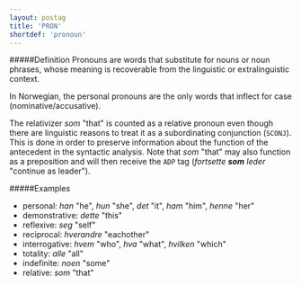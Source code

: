 ```yaml
---
layout: postag
title: 'PRON'
shortdef: 'pronoun'
---
```

#####Definition
Pronouns are words that substitute for nouns or noun phrases, whose meaning is recoverable from the linguistic or extralinguistic context. 

In Norwegian, the personal pronouns are the only words that inflect for case (nominative/accusative).

The relativizer *som* "that" is counted as a relative pronoun even though there are linguistic reasons to treat it as a subordinating conjunction (`SCONJ`). This is done in order to preserve information about the function of the antecedent in the syntactic analysis. Note that *som* "that" may also function as a preposition and will then receive the `ADP` tag (_fortsette <b>som</b>  leder_ "continue as leader").

#####Examples
* personal: *han* "he", *hun* "she", *det* "it", *ham* "him", *henne* "her"
* demonstrative: *dette* "this"
* reflexive: *seg* "self"
* reciprocal: *hverandre* "eachother"
* interrogative: *hvem* "who", *hva* "what", *hvilken* "which"
* totality: *alle* "all"
* indefinite: *noen* "some"
* relative: *som* "that"
<!-- Interlanguage links updated Čt lis 12 09:42:55 CET 2020 -->
